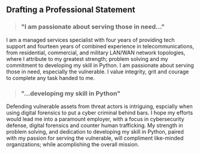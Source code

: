## Drafting a Professional Statement
>### "I am passionate about serving those in need..."
I am a managed services specialist with four years of providing tech support and fourteen years of combined experience in telecommunications, from residential,  commercial, and military LAN/WAN network topologies, where I attribute to my greatest strength; problem solving and my commitment to developing my skill in Python. I am passionate about serving those in need, especially the vulnerable.  I value integrity, grit and courage to complete any task handed to me.
>### "...developing my skill in Python"
Defending vulnerable assets from threat actors is intriguing, espcially when using digital forensics to put a cyber criminal behind bars.  I hope my efforts would lead me into a paramount employer, with a focus in cybersecurity defense, digital forensics and counter human trafficking.  My strength in problem solving, and dedication to developing my skill in Python, paired with my passion for serving the vulnerable, will compliment like-minded organizations; while acomplishing the overall mission.
